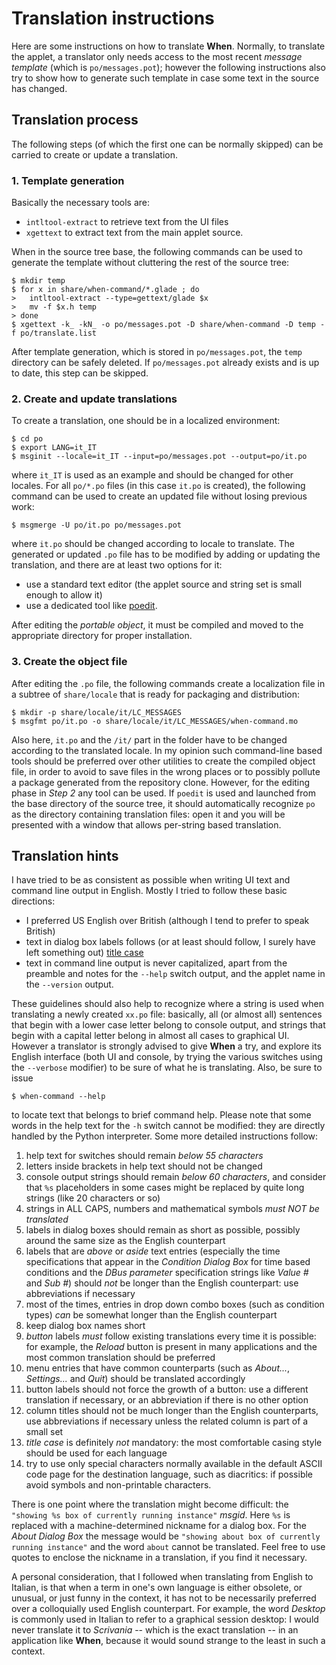# Translation instructions

Here are some instructions on how to translate **When**. Normally, to translate the applet, a translator only needs access to the most recent *message template* (which is `po/messages.pot`); however the following instructions also try to show how to generate such template in case some text in the source has changed.


## Translation process

The following steps (of which the first one can be normally skipped) can be carried to create or update a translation.

### 1. Template generation

Basically the necessary tools are:

* `intltool-extract` to retrieve text from the UI files
* `xgettext` to extract text from the main applet source.

When in the source tree base, the following commands can be used to generate the template without cluttering the rest of the source tree:

```
$ mkdir temp
$ for x in share/when-command/*.glade ; do
>   intltool-extract --type=gettext/glade $x
>   mv -f $x.h temp
> done
$ xgettext -k_ -kN_ -o po/messages.pot -D share/when-command -D temp -f po/translate.list
```

After template generation, which is stored in `po/messages.pot`, the `temp` directory can be safely deleted. If `po/messages.pot` already exists and is up to date, this step can be skipped.

### 2. Create and update translations

To create a translation, one should be in a localized environment:

```
$ cd po
$ export LANG=it_IT
$ msginit --locale=it_IT --input=po/messages.pot --output=po/it.po
```

where `it_IT` is used as an example and should be changed for other locales. For all `po/*.po` files (in this case `it.po` is created), the following command can be used to create an updated file without losing previous work:

```
$ msgmerge -U po/it.po po/messages.pot
```

where `it.po` should be changed according to locale to translate. The generated or updated `.po` file has to be modified by adding or updating the translation, and there are at least two options for it:

* use a standard text editor (the applet source and string set is small enough to allow it)
* use a dedicated tool like [poedit](https://poedit.net/).

After editing the *portable object*, it must be compiled and moved to the appropriate directory for proper installation.

### 3. Create the object file

After editing the `.po` file, the following commands create a localization file in a subtree of `share/locale` that is ready for packaging and distribution:

```
$ mkdir -p share/locale/it/LC_MESSAGES
$ msgfmt po/it.po -o share/locale/it/LC_MESSAGES/when-command.mo
```

Also here, `it.po` and the `/it/` part in the folder have to be changed according to the translated locale. In my opinion such command-line based tools should be preferred over other utilities to create the compiled object file, in order to avoid to save files in the wrong places or to possibly pollute a package generated from the repository clone. However, for the editing phase in *Step 2* any tool can be used. If `poedit` is used and launched from the base directory of the source tree, it should automatically recognize `po` as the directory containing translation files: open it and you will be presented with a window that allows per-string based translation.


## Translation hints

I have tried to be as consistent as possible when writing UI text and command line output in English. Mostly I tried to follow these basic directions:

* I preferred US English over British (although I tend to prefer to speak British)
* text in dialog box labels follows (or at least should follow, I surely have left something out) [title case](http://www.grammar-monster.com/lessons/capital_letters_title_case.htm)
* text in command line output is never capitalized, apart from the preamble and notes for the `--help` switch output, and the applet name in the `--version` output.

These guidelines should also help to recognize where a string is used when translating a newly created `xx.po` file: basically, all (or almost all) sentences that begin with a lower case letter belong to console output, and strings that begin with a capital letter belong in almost all cases to graphical UI. However a translator is strongly advised to give **When** a try, and explore its English interface (both UI and console, by trying the various switches using the `--verbose` modifier) to be sure of what he is translating. Also, be sure to issue

```
$ when-command --help
```

to locate text that belongs to brief command help. Please note that some words in the help text for the `-h` switch cannot be modified: they are directly handled by the Python interpreter. Some more detailed instructions follow:

1. help text for switches should remain *below 55 characters*
2. letters inside brackets in help text should not be changed
3. console output strings should remain *below 60 characters*, and consider that `%s` placeholders in some cases might be replaced by quite long strings (like 20 characters or so)
4. strings in ALL CAPS, numbers and mathematical symbols *must NOT be translated*
5. labels in dialog boxes should remain as short as possible, possibly around the same size as the English counterpart
6. labels that are *above* or *aside* text entries (especially the time specifications that appear in the *Condition Dialog Box* for time based conditions and the *DBus parameter* specification strings like *Value #* and *Sub #*) should *not* be longer than the English counterpart: use abbreviations if necessary
7. most of the times, entries in drop down combo boxes (such as condition types) *can* be somewhat longer than the English counterpart
8. keep dialog box names short
9. *button* labels *must* follow existing translations every time it is possible: for example, the *Reload* button is present in many applications and the most common translation should be preferred
10. menu entries that have common counterparts (such as *About...*, *Settings...* and *Quit*) should be translated accordingly
11. button labels should not force the growth of a button: use a different translation if necessary, or an abbreviation if there is no other option
12. column titles should not be much longer than the English counterparts, use abbreviations if necessary unless the related column is part of a small set
13. *title case* is definitely *not* mandatory: the most comfortable casing style should be used for each language
14. try to use only special characters normally available in the default ASCII code page for the destination language, such as diacritics: if possible avoid symbols and non-printable characters.

There is one point where the translation might become difficult: the `"showing %s box of currently running instance"` *msgid*. Here `%s` is replaced with a machine-determined nickname for a dialog box. For the *About Dialog Box* the message would be `"showing about box of currently running instance"` and the word `about` cannot be translated. Feel free to use quotes to enclose the nickname in a translation, if you find it necessary.

A personal consideration, that I followed when translating from English to Italian, is that when a term in one's own language is either obsolete, or unusual, or just funny in the context, it has not to be necessarily preferred over a colloquially used English counterpart. For example, the word *Desktop* is commonly used in Italian to refer to a graphical session desktop: I would never translate it to *Scrivania* -- which is the exact translation -- in an application like **When**, because it would sound strange to the least in such a context.
